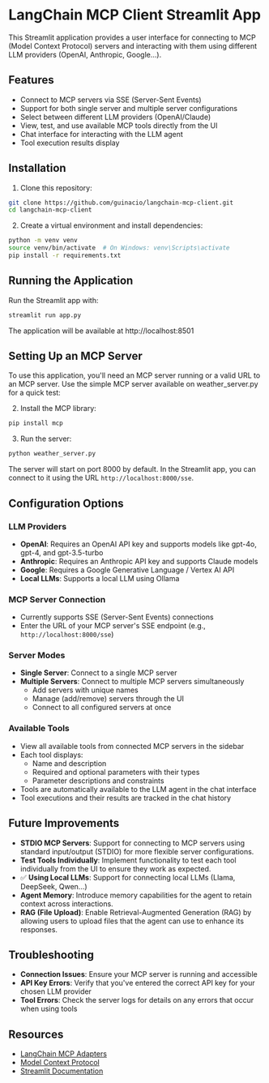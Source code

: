 # LangChain MCP Client Streamlit App

This Streamlit application provides a user interface for connecting to MCP (Model Context Protocol) servers and interacting with them using different LLM providers (OpenAI, Anthropic, Google...).

## Features

- Connect to MCP servers via SSE (Server-Sent Events)
- Support for both single server and multiple server configurations 
- Select between different LLM providers (OpenAI/Claude)
- View, test, and use available MCP tools directly from the UI
- Chat interface for interacting with the LLM agent
- Tool execution results display

## Installation

1. Clone this repository:
```bash
git clone https://github.com/guinacio/langchain-mcp-client.git
cd langchain-mcp-client
```

2. Create a virtual environment and install dependencies:
```bash
python -m venv venv
source venv/bin/activate  # On Windows: venv\Scripts\activate
pip install -r requirements.txt
```

## Running the Application

Run the Streamlit app with:
```bash
streamlit run app.py
```

The application will be available at http://localhost:8501

## Setting Up an MCP Server

To use this application, you'll need an MCP server running or a valid URL to an MCP server. 
Use the simple MCP server available on weather_server.py for a quick test:

2. Install the MCP library:
```bash
pip install mcp
```

3. Run the server:
```bash
python weather_server.py
```

The server will start on port 8000 by default. In the Streamlit app, you can connect to it using the URL `http://localhost:8000/sse`.

## Configuration Options

### LLM Providers
- **OpenAI**: Requires an OpenAI API key and supports models like gpt-4o, gpt-4, and gpt-3.5-turbo
- **Anthropic**: Requires an Anthropic API key and supports Claude models
- **Google**: Requires a Google Generative Language / Vertex AI API
- **Local LLMs**: Supports a local LLM using Ollama

### MCP Server Connection
- Currently supports SSE (Server-Sent Events) connections
- Enter the URL of your MCP server's SSE endpoint (e.g., `http://localhost:8000/sse`)

### Server Modes
- **Single Server**: Connect to a single MCP server
- **Multiple Servers**: Connect to multiple MCP servers simultaneously
  - Add servers with unique names
  - Manage (add/remove) servers through the UI
  - Connect to all configured servers at once

### Available Tools
- View all available tools from connected MCP servers in the sidebar
- Each tool displays:
  - Name and description
  - Required and optional parameters with their types
  - Parameter descriptions and constraints
- Tools are automatically available to the LLM agent in the chat interface
- Tool executions and their results are tracked in the chat history

## Future Improvements

- **STDIO MCP Servers**: Support for connecting to MCP servers using standard input/output (STDIO) for more flexible server configurations.
- **Test Tools Individually**: Implement functionality to test each tool individually from the UI to ensure they work as expected.
- ✅ **Using Local LLMs**: Support for connecting local LLMs (Llama, DeepSeek, Qwen...)
- **Agent Memory**: Introduce memory capabilities for the agent to retain context across interactions.
- **RAG (File Upload)**: Enable Retrieval-Augmented Generation (RAG) by allowing users to upload files that the agent can use to enhance its responses.

## Troubleshooting

- **Connection Issues**: Ensure your MCP server is running and accessible
- **API Key Errors**: Verify that you've entered the correct API key for your chosen LLM provider
- **Tool Errors**: Check the server logs for details on any errors that occur when using tools

## Resources

- [LangChain MCP Adapters](https://github.com/langchain-ai/langchain-mcp-adapters)
- [Model Context Protocol](https://modelcontextprotocol.io/introduction)
- [Streamlit Documentation](https://docs.streamlit.io/)
